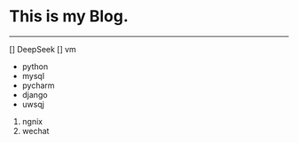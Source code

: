# This is my Blog.
------------------

[] DeepSeek
[] vm
* python
* mysql
* pycharm
* django
* uwsqj
1. ngnix
2. wechat
 
